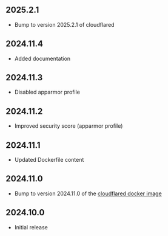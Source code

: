 <!-- https://developers.home-assistant.io/docs/add-ons/presentation#keeping-a-changelog -->

## 2025.2.1

- Bump to version 2025.2.1 of cloudflared

## 2024.11.4

- Added documentation

## 2024.11.3

- Disabled apparmor profile

## 2024.11.2

- Improved security score (apparmor profile)

## 2024.11.1

- Updated Dockerfile content

## 2024.11.0

- Bump to version 2024.11.0 of the [cloudflared docker image](https://hub.docker.com/r/cloudflare/cloudflared)

## 2024.10.0

- Initial release